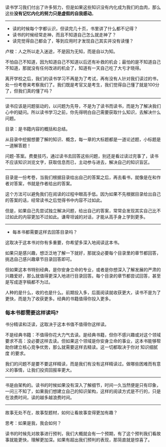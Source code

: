 读书学习我们付出了许多努力，但是如果这些知识没有内化成为我们的血肉，那么这些**没有记忆内化的努力只是虚假的自我感动**。

---

- 读的时候每个字都认识，但读完几十页，书里讲了什么都不记得？
- 读书的时候经常走神，而且不知道自己怎么就走神了？
- 读完觉得自己都会了，等到应用时才发现自己其实并没有读懂？

卢梭：人之所以走入迷途，不是因为无知，而是自以为知。

不怕自己不知道，因为知道自己不知道以后还有补救的机会；最怕的是不知道自己不知道，那就没有任何改进的机会了，知道有一天自己吃了大亏才晓得。

离开学校之后，我们的读书学习不再是为了考试，再有没有人针对我们读过的书，处一份考卷来考察我们了。我们既是考官又是考生，我们觉得自己懂了就是100分了，但我们真的懂了吗？

---

读书应该是问题驱动的，以问题为先导，不是为了读书而读书，而是为了解决我们心中的疑问。所以读书学习之前，你先得明白自己需要获取什么知识，去解决什么问题。

目录：是书籍内容的概括和总结。

从目录中挖掘想要了解的知识、概念，每一章的大标题都是一道论述题，小标题是一道解答题！

问题-答案。费曼技巧，通过读书去回答这些问题，别还是看过读过完事了，读书不应该知识浏览文字，获取信息而已，主动参与进去，解决自己的知识盲区。

---

目录是一份考卷，当我们根据目录给出自己的答案之后，再去看书，就像是在和作者对答案，书就是作者给出的答案。

这个方法可以避免我们在阅读的过程中眼高手低。因为如果不先根据目录给出自己的答案的话，经常读书之后觉得书中内容不过如此。

但是，如果自己先尝试独立解决问题，给出自己的答案，常常会发现其实自己比不过如此的内容更加不过如此。谦卑坦诚的对话，才能从高手身上学到更多。

---

- 每本书都需要这样去回答目录吗？

这取决于这本书对你有多重要，你希望多深入地阅读这本书。

如果只是感兴趣，想泛泛地了解一下就好，那就没必要每个目录里的章节都回答，挑选自己感兴趣章节目录回答即可。

但如果这本书特别经典，是你安身立命的专业，或者是你想深入了解发展的严肃的兴趣爱好，那么就值得更深入地进行目录回答。每个目录的章节都尝试回答，甚至是写成逐字稿都不为过。

人种的是什么，收的也是什么。前期投入多，后面阅读就收获更大，读书不是为了更快，而是为了收获更多。经典的书籍值得你投入更多。

### 每本书都需要这样读吗?
书分精读和泛读，这取决于这本书值不值得你这样读。

不是经典书籍：不值得你花大力气去读。是经典书籍，但你不感兴趣或对这个领域要求不高：没必要这样去读。但如果这个领域是你安身立命的事业，这本书能够帮助你建立核心竞争优势，那么就需要这样去精读。这一切都取决于你对 知识细腻度 的要求。

我们的问题不是要不要这样精读，而是我们有没有这样精读过。做哪些困难而有意义的事情，让我们投资回报率更大。


---

书是由架构的。读书的时候如果没有深入了解细节，时间一久当然便是只有印象，一问三不知了，如果我们想建立自己的知识架构，这样的阅读方式是不行的，只是在浪费时间，读的越多越浪费时间。

---

故事无处不在，故事型题材，如何让看故事变得更加有趣？

思考：如果是我，我会如何？

读书的时候先对故事进行预判，我们大概就会有一个预期，有了这个预判我们看故事就能更快，理解更加深。如果有超出我们预判的表现，那简直就是惊喜了。


